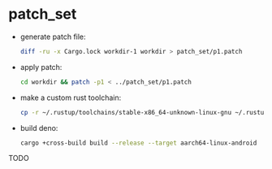 # patch_set

- generate patch file:

  ```sh
  diff -ru -x Cargo.lock workdir-1 workdir > patch_set/p1.patch
  ```

- apply patch:

  ```sh
  cd workdir && patch -p1 < ../patch_set/p1.patch
  ```

- make a custom rust toolchain:

  ```sh
  cp -r ~/.rustup/toolchains/stable-x86_64-unknown-linux-gnu ~/.rustup/toolchains/cross-build
  ```

- build deno:

  ```sh
  cargo +cross-build build --release --target aarch64-linux-android
  ```

TODO
